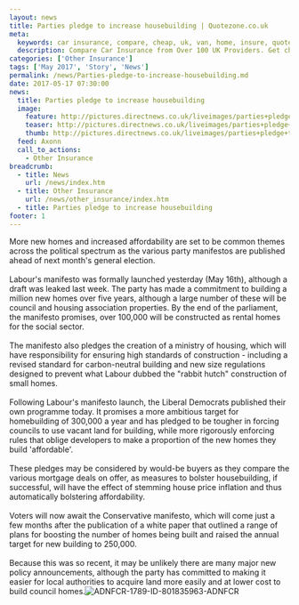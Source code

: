 ```yaml
---
layout: news
title: Parties pledge to increase housebuilding | Quotezone.co.uk
meta:
  keywords: car insurance, compare, cheap, uk, van, home, insure, quotes, online, comparison, bike, loans, life
  description: Compare Car Insurance from Over 100 UK Providers. Get cheap quotes online now using our fast, free, secure comparison site
categories: ['Other Insurance']
tags: ['May 2017', 'Story', 'News']
permalink: /news/Parties-pledge-to-increase-housebuilding.md
date: 2017-05-17 07:30:00
news:
  title: Parties pledge to increase housebuilding
  image:
    feature: http://pictures.directnews.co.uk/liveimages/parties+pledge+to+increase+housebuilding+istock_1789_801835963_0_0_14116978_300.jpg
    teaser: http://pictures.directnews.co.uk/liveimages/parties+pledge+to+increase+housebuilding+istock_1789_801835963_0_0_14116978_100.jpg
    thumb: http://pictures.directnews.co.uk/liveimages/parties+pledge+to+increase+housebuilding+istock_1789_801835963_0_0_14116978_100.jpg
  feed: Axonn
  call_to_actions:
    - Other Insurance
breadcrumb:
  - title: News
    url: /news/index.htm
  - title: Other Insurance
    url: /news/other_insurance/index.htm
  - title: Parties pledge to increase housebuilding
footer: 1
---
```


More new homes and increased affordability are set to be common themes across the political spectrum as the various party manifestos are published ahead of next month&#39;s general election.<br/><br/>Labour&#39;s manifesto was formally launched yesterday (May 16th), although a draft was leaked last week. The party has made a commitment to building a million new homes over five years, although a large number of these will be council and housing association properties. By the end of the parliament, the manifesto promises, over 100,000 will be constructed as rental homes for the social sector.<br/><br/>The manifesto also pledges the creation of a ministry of housing, which will have responsibility for ensuring high standards of construction - including a revised standard for carbon-neutral building and new size regulations designed to prevent what Labour dubbed the &quot;rabbit hutch&quot; construction of small homes.<br/><br/>Following Labour&#39;s manifesto launch, the Liberal Democrats published their own programme today. It promises a more ambitious target for homebuilding of 300,000 a year and has pledged to be tougher in forcing councils to use vacant land for building, while more rigorously enforcing rules that oblige developers to make a proportion of the new homes they build &#39;affordable&#39;.<br/><br/>These pledges may be considered by would-be buyers as they compare the various mortgage deals on offer, as measures to bolster housebuilding, if successful, will have the effect of stemming house price inflation and thus automatically bolstering affordability.&nbsp;<br/><br/>Voters will now await the Conservative manifesto, which will come just a few months after the publication of a white paper that outlined a range of plans for boosting the number of homes being built and raised the annual target for new building to 250,000.<br/><br/>Because this was so recent, it may be unlikely there are many major new policy announcements, although the party has committed to making it easier for local authorities to acquire land more easily and at lower cost to build council homes.<img alt="ADNFCR-1789-ID-801835963-ADNFCR" src="http://feeds.directnews.co.uk/feedtrack/justcopyright.gif?feedid=1789&itemid=801835963" />